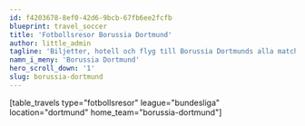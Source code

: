```yaml
---
id: f4203678-8ef0-42d6-9bcb-67fb6ee2fcfb
blueprint: travel_soccer
title: 'Fotbollsresor Borussia Dortmund'
author: little_admin
tagline: 'Biljetter, hotell och flyg till Borussia Dortmunds alla matcher i Bundesliga'
namn_i_meny: 'Borussia Dortmund'
hero_scroll_down: '1'
slug: borussia-dortmund
---
```

<p>[table_travels type="fotbollsresor" league="bundesliga" location="dortmund" home_team="borussia-dortmund"]</p>
